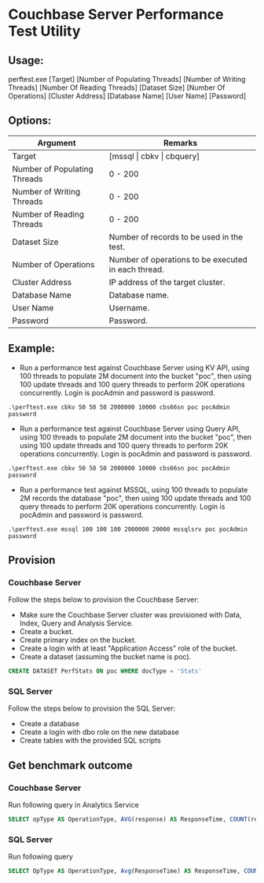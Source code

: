 # Couchbase Server Performance Test Utility

## Usage:
perftest.exe [Target] [Number of Populating Threads] [Number of Writing Threads] [Number Of Reading Threads] [Dataset Size] [Number Of Operations] [Cluster Address] [Database Name] [User Name] [Password]

## Options:
| Argument                     | Remarks                                             |
|------------------------------|-----------------------------------------------------|
| Target                       | [mssql \| cbkv \| cbquery]                          |
| Number of Populating Threads | 0 - 200                                             |
| Number of Writing Threads    | 0 - 200                                             |
| Number of Reading Threads    | 0 - 200                                             |
| Dataset Size                 | Number of records to be used in the test.           |
| Number of Operations         | Number of operations to be executed in each thread. |
| Cluster Address              | IP address of the target cluster.                   |
| Database Name                | Database name.                                      |
| User Name                    | Username.                                           |
| Password                     | Password.                                           |

## Example:
* Run a performance test against Couchbase Server using KV API, using 100 threads to populate 2M document into the bucket "poc", then using 100 update threads and 100 query threads to perform 20K operations concurrently. Login is pocAdmin and password is password.
```console
.\perftest.exe cbkv 50 50 50 2000000 10000 cbs66sn poc pocAdmin password
```

* Run a performance test against Couchbase Server using Query API, using 100 threads to populate 2M document into the bucket "poc", then using 100 update threads and 100 query threads to perform 20K operations concurrently. Login is pocAdmin and password is password.
```console
.\perftest.exe cbkv 50 50 50 2000000 10000 cbs66sn poc pocAdmin password
```

* Run a performance test against MSSQL, using 100 threads to populate 2M records the database "poc", then using 100 update threads and 100 query threads to perform 20K operations concurrently. Login is pocAdmin and password is password.
```console
.\perftest.exe mssql 100 100 100 2000000 20000 mssqlsrv poc pocAdmin password
```

## Provision
### Couchbase Server
Follow the steps below to provision the Couchbase Server:
* Make sure the Couchbase Server cluster was provisioned with Data, Index, Query and Analysis Service.
* Create a bucket.
* Create primary index on the bucket.
* Create a login with at least "Application Access" role of the bucket.
* Create a dataset (assuming the bucket name is poc).
```sql
CREATE DATASET PerfStats ON poc WHERE docType = 'Stats'
```

### SQL Server
Follow the steps below to provision the SQL Server:
* Create a database
* Create a login with dbo role on the new database
* Create tables with the provided SQL scripts


## Get benchmark outcome
### Couchbase Server
Run following query in Analytics Service
```sql
SELECT opType AS OperationType, AVG(response) AS ResponseTime, COUNT(response) AS NumberOfOperations FROM PerfStats GROUP BY opType
```

### SQL Server
Run following query 
```sql
SELECT OpType AS OperationType, Avg(ResponseTime) AS ResponseTime, COUNT(ResponseTime) AS NumberOfOperations FROM PerfStats GROUP BY OpType
```
